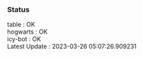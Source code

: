 ### Status


table : OK  
hogwarts : OK  
icy-bot : OK  
Latest Update : 2023-03-26 05:07:26.909231
